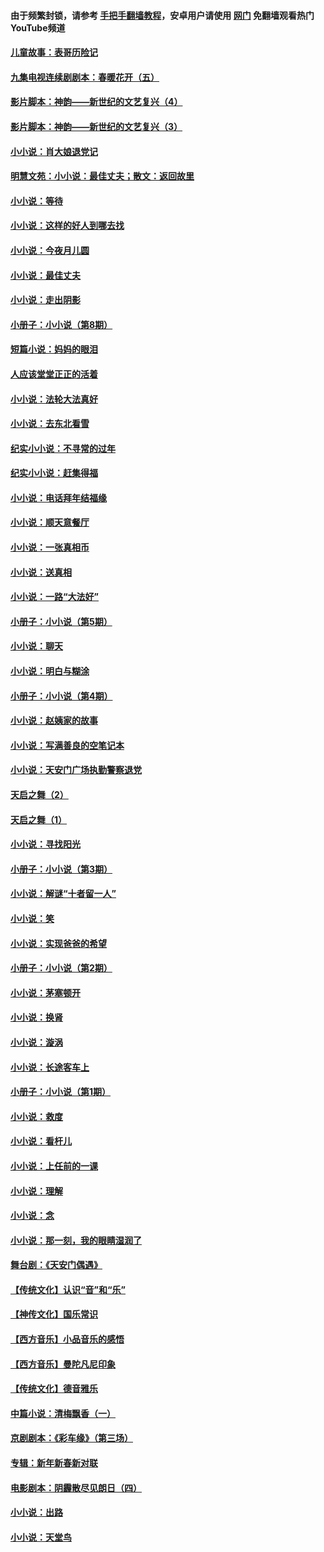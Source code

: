 #### 由于频繁封锁，请参考 [手把手翻墙教程](https://github.com/gfw-breaker/guides/wiki/)，安卓用户请使用 [网门](https://github.com/gfw-breaker/nogfw/blob/master/dl.md?t=05071500) 免翻墙观看热门YouTube频道 

#### [儿童故事：表哥历险记](../pages/328/383535.md?t=05071500) 

#### [九集电视连续剧剧本：春暖花开（五）](../pages/328/275919.md?t=05071500) 

#### [影片脚本：神韵——新世纪的文艺复兴（4）](../pages/328/266089.md?t=05071500) 

#### [影片脚本：神韵——新世纪的文艺复兴（3）](../pages/328/266087.md?t=05071500) 

#### [小小说：肖大娘退党记](../pages/328/239807.md?t=05071500) 

#### [明慧文苑：小小说：最佳丈夫；散文：返回故里](../pages/328/3439.md?t=05071500) 

#### [小小说：等待](../pages/328/223927.md?t=05071500) 

#### [小小说：这样的好人到哪去找](../pages/328/209396.md?t=05071500) 

#### [小小说：今夜月儿圆](../pages/328/193588.md?t=05071500) 

#### [小小说：最佳丈夫](../pages/328/190938.md?t=05071500) 

#### [小小说：走出阴影](../pages/328/190744.md?t=05071500) 

#### [小册子：小小说（第8期）](../pages/328/188202.md?t=05071500) 

#### [短篇小说：妈妈的眼泪](../pages/328/187712.md?t=05071500) 

#### [人应该堂堂正正的活着](../pages/328/182430.md?t=05071500) 

#### [小小说：法轮大法真好](../pages/328/174669.md?t=05071500) 

#### [小小说：去东北看雪](../pages/328/173882.md?t=05071500) 

#### [纪实小小说：不寻常的过年](../pages/328/173187.md?t=05071500) 

#### [纪实小小说：赶集得福](../pages/328/172652.md?t=05071500) 

#### [小小说：电话拜年结福缘](../pages/328/172533.md?t=05071500) 

#### [小小说：顺天意餐厅](../pages/328/170182.md?t=05071500) 

#### [小小说：一张真相币](../pages/328/169410.md?t=05071500) 

#### [小小说：送真相](../pages/328/166713.md?t=05071500) 

#### [小小说：一路“大法好”](../pages/328/162016.md?t=05071500) 

#### [小册子：小小说（第5期）](../pages/328/161131.md?t=05071500) 

#### [小小说：聊天](../pages/328/159640.md?t=05071500) 

#### [小小说：明白与糊涂](../pages/328/158101.md?t=05071500) 

#### [小册子：小小说（第4期）](../pages/328/158006.md?t=05071500) 

#### [小小说：赵姨家的故事](../pages/328/157843.md?t=05071500) 

#### [小小说：写满善良的空笔记本](../pages/328/157382.md?t=05071500) 

#### [小小说：天安门广场执勤警察退党](../pages/328/156982.md?t=05071500) 

#### [天启之舞（2）](../pages/328/153440.md?t=05071500) 

#### [天启之舞（1）](../pages/328/153439.md?t=05071500) 

#### [小小说：寻找阳光](../pages/328/153065.md?t=05071500) 

#### [小册子：小小说（第3期）](../pages/328/151715.md?t=05071500) 

#### [小小说：解谜“十者留一人”](../pages/328/148967.md?t=05071500) 

#### [小小说：笑](../pages/328/148905.md?t=05071500) 

#### [小小说：实现爸爸的希望](../pages/328/148096.md?t=05071500) 

#### [小册子：小小说（第2期）](../pages/328/147214.md?t=05071500) 

#### [小小说：茅塞顿开](../pages/328/147030.md?t=05071500) 

#### [小小说：换肾](../pages/328/146770.md?t=05071500) 

#### [小小说：漩涡](../pages/328/146683.md?t=05071500) 

#### [小小说：长途客车上](../pages/328/145076.md?t=05071500) 

#### [小册子：小小说（第1期）](../pages/328/143963.md?t=05071500) 

#### [小小说：救度](../pages/328/143927.md?t=05071500) 

#### [小小说：看杆儿](../pages/328/142137.md?t=05071500) 

#### [小小说：上任前的一课](../pages/328/140808.md?t=05071500) 

#### [小小说：理解](../pages/328/140476.md?t=05071500) 

#### [小小说：念](../pages/328/139513.md?t=05071500) 

#### [小小说：那一刻，我的眼睛湿润了](../pages/328/138476.md?t=05071500) 

#### [舞台剧：《天安门偶遇》](../pages/328/117155.md?t=05071500) 

#### [【传统文化】认识“音”和“乐”](../pages/328/108667.md?t=05071500) 

#### [【神传文化】国乐常识](../pages/328/104225.md?t=05071500) 

#### [【西方音乐】小品音乐的感悟](../pages/328/102924.md?t=05071500) 

#### [【西方音乐】曼陀凡尼印象](../pages/328/102922.md?t=05071500) 

#### [【传统文化】德音雅乐](../pages/328/102923.md?t=05071500) 

#### [中篇小说：清梅飘香（一）](../pages/328/101058.md?t=05071500) 

#### [京剧剧本：《彩车缘》（第三场）](../pages/328/96434.md?t=05071500) 

#### [专辑：新年新春新对联](../pages/328/94991.md?t=05071500) 

#### [电影剧本：阴霾散尽见朗日（四）](../pages/328/87081.md?t=05071500) 

#### [小小说：出路](../pages/328/84848.md?t=05071500) 

#### [小小说：天堂鸟](../pages/328/83084.md?t=05071500) 

